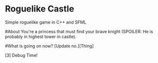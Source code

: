 # Roguelike Castle
Simple roguelike game in C++ and SFML

#About
You're a princess that must find your brave knight (SPOILER: He is probably in highest tower in castle).

#What is going on now?
[Update no.][Thing]

[3]         Debug Time!
